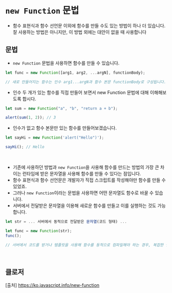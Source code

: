 # `new Function` 문법

- 함수 표현식과 함수 선언문 이외에 함수를 만들 수도 있는 방법이 하나 더 있습니다. 잘 사용하는 방법은 아니지만, 이 방법 외에는 대안이 없을 때 사용합니다

## 문법

- `new Function` 문법을 사용하면 함수를 만들 수 있습니다.

```js
let func = new Function([arg1, arg2, ...argN], functionBody);

// 새로 만들어지는 함수는 인수 arg1...argN과 함수 본문 functionBody로 구성됩니다.
```

- 인수 두 개가 있는 함수를 직접 만들어 보면서 new Function 문법에 대해 이해해보도록 합시다.

```js
let sum = new Function("a", "b", "return a + b");

alert(sum(1, 2)); // 3
```

- 인수가 없고 함수 본문만 있는 함수를 만들어보겠습니다.

```js
let sayHi = new Function('alert("Hello")');

sayHi(); // Hello
```

<br>

- 기존에 사용하던 방법과 `new Function`을 사용해 함수를 만드는 방법의 가장 큰 차이는 런타임에 받은 문자열을 사용해 함수를 만들 수 있다는 점입니다.
- 함수 표현식과 함수 선언문은 개발자가 직접 스크립트를 작성해야만 함수를 만들 수 있었죠.
- 그러나 `new Function`이라는 문법을 사용하면 어떤 문자열도 함수로 바꿀 수 있습니다.
- 서버에서 전달받은 문자열을 이용해 새로운 함수를 만들고 이를 실행하는 것도 가능합니다.

```js
let str = ... 서버에서 동적으로 전달받은 문자열(코드 형태) ...

let func = new Function(str);
func();

// 서버에서 코드를 받거나 템플릿을 사용해 함수를 동적으로 컴파일해야 하는 경우, 복잡한 웹 애플리케이션을 구현할 때와 같이 아주 특별한 경우에 new Function을 사용할 수 있습니다.
```

<br>

## 클로저

[출처]
https://ko.javascript.info/new-function
